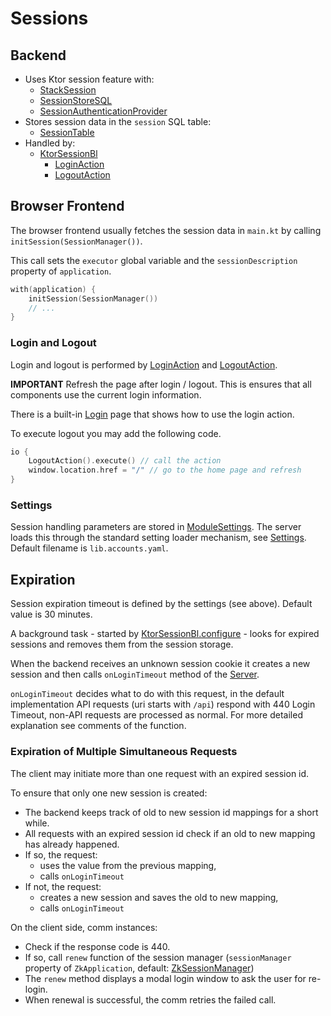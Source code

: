 # Sessions

## Backend

* Uses Ktor session feature with:
    * [StackSession](/lib/accounts/src/jvmMain/kotlin/zakadabar/lib/accounts/backend/ktor/StackSession.kt)
    * [SessionStoreSQL](/lib/accounts/src/jvmMain/kotlin/zakadabar/lib/accounts/backend/ktor/SessionStorageSql.kt)
    * [SessionAuthenticationProvider](/lib/accounts/src/jvmMain/kotlin/zakadabar/lib/accounts/backend/ktor/SessionAuthenticationProvider.kt)
* Stores session data in the `session` SQL table:
    * [SessionTable](/lib/accounts/src/jvmMain/kotlin/zakadabar/lib/accounts/backend/ktor/SessionTable.kt)
* Handled by:
    * [KtorSessionBl](/lib/accounts/src/jvmMain/kotlin/zakadabar/lib/accounts/backend/bl/KtorSessionBl.kt)
        * [LoginAction](/lib/accounts/src/commonMain/kotlin/zakadabar/lib/accounts/data/LoginAction.kt)
        * [LogoutAction](/lib/accounts/src/commonMain/kotlin/zakadabar/lib/accounts/data/LogoutAction.kt)

## Browser Frontend

The browser frontend usually fetches the session data in `main.kt` by calling `initSession(SessionManager())`.

This call sets the `executor` global variable and the `sessionDescription` property of `application`.

```kotlin
with(application) {
    initSession(SessionManager())
    // ...
}
```

### Login and Logout

Login and logout is performed by [LoginAction](/lib/accounts/src/commonMain/kotlin/zakadabar/lib/accounts/data/LoginAction.kt)
and [LogoutAction](/lib/accounts/src/commonMain/kotlin/zakadabar/lib/accounts/data/LogoutAction.kt).

**IMPORTANT** Refresh the page after login / logout. This is ensures that all components use the current login information.

There is a built-in [Login](/lib/accounts/src/jsMain/kotlin/zakadabar/lib/accounts/frontend/login/Login.kt) page that shows how to use the login action.

To execute logout you may add the following code.

```kotlin
io {
    LogoutAction().execute() // call the action
    window.location.href = "/" // go to the home page and refresh
}
```

### Settings

Session handling parameters are stored in [ModuleSettings](/lib/accounts/src/commonMain/kotlin/zakadabar/lib/accounts/data/ModuleSettings.kt).
The server loads this through the standard setting loader mechanism, see [Settings](../../backend/Settings.md).
Default filename is `lib.accounts.yaml`.

## Expiration

Session expiration timeout is defined by the settings (see above). Default value is 30 minutes.

A background task - started by [KtorSessionBl.configure](/lib/accounts/src/jvmMain/kotlin/zakadabar/lib/accounts/backend/bl/KtorSessionBl.kt) - 
looks for expired sessions and removes them from the session storage.

When the backend receives an unknown session cookie it creates a new session and then calls
`onLoginTimeout` method of the [Server](/core/core/src/jvmMain/kotlin/zakadabar/stack/backend/Server.kt).

`onLoginTimeout` decides what to do with this request, in the default implementation API
requests (uri starts with `/api`) respond with 440 Login Timeout, non-API requests are
processed as normal. For more detailed explanation see comments of the function.

### Expiration of Multiple Simultaneous Requests

The client may initiate more than one request with an expired session id.

To ensure that only one new session is created:

* The backend keeps track of old to new session id mappings for a short while.
* All requests with an expired session id check if an old to new mapping has already happened.
* If so, the request:
    * uses the value from the previous mapping,
    * calls `onLoginTimeout`
* If not, the request:
    * creates a new session and saves the old to new mapping,
    * calls `onLoginTimeout`

On the client side, comm instances:

* Check if the response code is 440.
* If so, call `renew` function of the session manager (`sessionManager` property of `ZkApplication`, default:
  [ZkSessionManager](/core/core/src/jsMain/kotlin/zakadabar/stack/frontend/application/ZkSessionManager.kt))
* The `renew` method displays a modal login window to ask the user for re-login.
* When renewal is successful, the comm retries the failed call.






